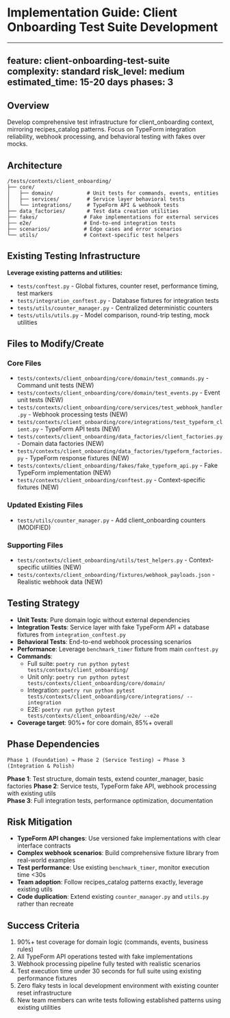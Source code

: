 # Implementation Guide: Client Onboarding Test Suite Development

---
feature: client-onboarding-test-suite
complexity: standard
risk_level: medium
estimated_time: 15-20 days
phases: 3
---

## Overview
Develop comprehensive test infrastructure for client_onboarding context, mirroring recipes_catalog patterns. Focus on TypeForm integration reliability, webhook processing, and behavioral testing with fakes over mocks.

## Architecture
```
/tests/contexts/client_onboarding/
├── core/
│   ├── domain/           # Unit tests for commands, events, entities
│   ├── services/         # Service layer behavioral tests  
│   └── integrations/     # TypeForm API & webhook tests
├── data_factories/       # Test data creation utilities
├── fakes/               # Fake implementations for external services
├── e2e/                 # End-to-end integration tests
├── scenarios/           # Edge cases and error scenarios
└── utils/               # Context-specific test helpers
```

## Existing Testing Infrastructure
**Leverage existing patterns and utilities:**
- `tests/conftest.py` - Global fixtures, counter reset, performance timing, test markers
- `tests/integration_conftest.py` - Database fixtures for integration tests  
- `tests/utils/counter_manager.py` - Centralized deterministic counters
- `tests/utils/utils.py` - Model comparison, round-trip testing, mock utilities

## Files to Modify/Create
### Core Files
- `tests/contexts/client_onboarding/core/domain/test_commands.py` - Command unit tests (NEW)
- `tests/contexts/client_onboarding/core/domain/test_events.py` - Event unit tests (NEW)
- `tests/contexts/client_onboarding/core/services/test_webhook_handler.py` - Webhook processing tests (NEW)
- `tests/contexts/client_onboarding/core/integrations/test_typeform_client.py` - TypeForm API tests (NEW)
- `tests/contexts/client_onboarding/data_factories/client_factories.py` - Domain data factories (NEW)
- `tests/contexts/client_onboarding/data_factories/typeform_factories.py` - TypeForm response fixtures (NEW)
- `tests/contexts/client_onboarding/fakes/fake_typeform_api.py` - Fake TypeForm implementation (NEW)
- `tests/contexts/client_onboarding/conftest.py` - Context-specific fixtures (NEW)

### Updated Existing Files
- `tests/utils/counter_manager.py` - Add client_onboarding counters (MODIFIED)

### Supporting Files
- `tests/contexts/client_onboarding/utils/test_helpers.py` - Context-specific utilities (NEW)
- `tests/contexts/client_onboarding/fixtures/webhook_payloads.json` - Realistic webhook data (NEW)

## Testing Strategy
- **Unit Tests**: Pure domain logic without external dependencies
- **Integration Tests**: Service layer with fake TypeForm API + database fixtures from `integration_conftest.py`
- **Behavioral Tests**: End-to-end webhook processing scenarios
- **Performance**: Leverage `benchmark_timer` fixture from main `conftest.py`
- **Commands**: 
  - Full suite: `poetry run python pytest tests/contexts/client_onboarding/`
  - Unit only: `poetry run python pytest tests/contexts/client_onboarding/core/domain/`
  - Integration: `poetry run python pytest tests/contexts/client_onboarding/core/integrations/ --integration`
  - E2E: `poetry run python pytest tests/contexts/client_onboarding/e2e/ --e2e`
- **Coverage target**: 90%+ for core domain, 85%+ overall

## Phase Dependencies
```
Phase 1 (Foundation) → Phase 2 (Service Testing) → Phase 3 (Integration & Polish)
```

**Phase 1**: Test structure, domain tests, extend counter_manager, basic factories
**Phase 2**: Service tests, TypeForm fake API, webhook processing with existing utils  
**Phase 3**: Full integration tests, performance optimization, documentation

## Risk Mitigation
- **TypeForm API changes**: Use versioned fake implementations with clear interface contracts
- **Complex webhook scenarios**: Build comprehensive fixture library from real-world examples
- **Test performance**: Use existing `benchmark_timer`, monitor execution time <30s
- **Team adoption**: Follow recipes_catalog patterns exactly, leverage existing utils
- **Code duplication**: Extend existing `counter_manager.py` and `utils.py` rather than recreate

## Success Criteria
1. 90%+ test coverage for domain logic (commands, events, business rules)
2. All TypeForm API operations tested with fake implementations
3. Webhook processing pipeline fully tested with realistic scenarios  
4. Test execution time under 30 seconds for full suite using existing performance fixtures
5. Zero flaky tests in local development environment with existing counter reset infrastructure
6. New team members can write tests following established patterns using existing utilities 